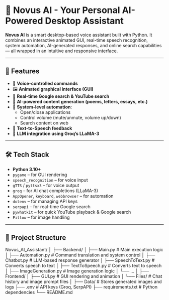 # 🧠 Novus AI - Your Personal AI-Powered Desktop Assistant

**Novus AI** is a smart desktop-based voice assistant built with Python. It combines an interactive animated GUI, real-time speech recognition, system automation, AI-generated responses, and online search capabilities — all wrapped in an intuitive and responsive interface.

---

## 🚀 Features

- 🎤 **Voice-controlled commands**
- 🖼️ **Animated graphical interface (GUI)**
- 🔎 **Real-time Google search & YouTube search**
- 🤖 **AI-powered content generation (poems, letters, essays, etc.)**
- 📁 **System-level automation**:
  - Open/close applications
  - Control volume (mute/unmute, volume up/down)
  - Search content on web
- 📄 **Text-to-Speech feedback**
- 🧠 **LLM integration using Groq’s LLaMA-3**

---

## 🛠️ Tech Stack

- **Python 3.10+**
- `pygame` – for GUI rendering
- `speech_recognition` – for voice input
- `gTTS` / `pyttsx3` – for voice output
- `groq` – for AI chat completions (LLaMA-3)
- `AppOpener`, `keyboard`, `webbrowser` – for automation
- `dotenv` – for managing API keys
- `serpapi` – for real-time Google search
- `pywhatkit` – for quick YouTube playback & Google search
- `Pillow` – for image handling

---

## 📂 Project Structure

Novus_AI_Assistant/
│
├── Backend/
│ ├── Main.py # Main execution logic
│ ├── Automation.py # Command translation and system control
│ ├── Chatbot.py # LLM-based response generator
│ ├── SpeechToText.py # Converts speech to text
│ ├── TextToSpeech.py # Converts text to speech
│ ├── ImageGeneration.py # Image generation logic
│ └── ...
│
├── Frontend/
│ ├── GUI.py # GUI rendering and animation
│ └── Files/ # Chat history and image prompt files
│
├── Data/ # Stores generated images and logs
├── .env # API keys (Groq, SerpAPI)
├── requirements.txt # Python dependencies
└── README.md
